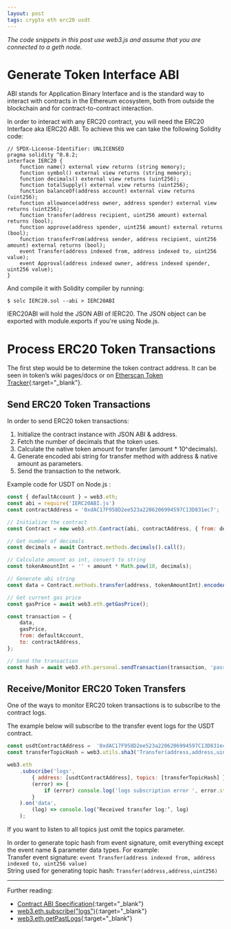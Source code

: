 ```yaml
---
layout: post
tags: crypto eth erc20 usdt
---
```

_The code snippets in this post use web3.js and assume that you are connected to a geth node._

# Generate Token Interface ABI
ABI stands for Application Binary Interface and is the standard way to interact with contracts in the Ethereum ecosystem, both from outside the blockchain and for contract-to-contract interaction. 

In order to interact with any ERC20 contract, you will need the ERC20 Interface aka IERC20 ABI. To achieve this we can take the following Solidity code:
```solidity
// SPDX-License-Identifier: UNLICENSED
pragma solidity ^0.8.2;
interface IERC20 {
    function name() external view returns (string memory);
    function symbol() external view returns (string memory);
    function decimals() external view returns (uint256);
    function totalSupply() external view returns (uint256);
    function balanceOf(address account) external view returns (uint256);
    function allowance(address owner, address spender) external view returns (uint256);
    function transfer(address recipient, uint256 amount) external returns (bool);
    function approve(address spender, uint256 amount) external returns (bool);
    function transferFrom(address sender, address recipient, uint256 amount) external returns (bool);
    event Transfer(address indexed from, address indexed to, uint256 value);
    event Approval(address indexed owner, address indexed spender, uint256 value);
}
``` 
And compile it with Solidity compiler by running:
```
$ solc IERC20.sol --abi > IERC20ABI
```

IERC20ABI will hold the JSON ABI of IERC20. The JSON object can be exported with module.exports if you're using Node.js.

# Process ERC20 Token Transactions

The first step would be to determine the token contract address. It can be seen in token’s wiki pages/docs or on [Etherscan Token Tracker](https://etherscan.io/tokens){:target="_blank"}.

## Send ERC20 Token Transactions
In order to send ERC20 token transactions:
1. Initialize the contract instance with JSON ABI & address.
2. Fetch the number of decimals that the token uses.
3. Calculate the native token amount for transfer (amount * 10^decimals).
4. Generate encoded abi string for transfer method with address & native amount as parameters.
6. Send the transaction to the network.

Example code for USDT on Node.js :
```js
const { defaultAccount } = web3.eth;
const abi = require('IERC20ABI.js')
const contractAddress = '0xdAC17F958D2ee523a2206206994597C13D831ec7';

// Initialize the contract
const Contract = new web3.eth.Contract(abi, contractAddress, { from: defaultAccount });

// Get number of decimals
const decimals = await Contract.methods.decimals().call();

// Calculate amount as int, convert to string
const tokenAmountInt = '' + amount * Math.pow(10, decimals);

// Generate abi string
const data = Contract.methods.transfer(address, tokenAmountInt).encodeABI();

// Get current gas price
const gasPrice = await web3.eth.getGasPrice();

const transaction = {
    data,
    gasPrice,
    from: defaultAccount,
    to: contractAddress,
};

// Send the transaction
const hash = await web3.eth.personal.sendTransaction(transaction, 'password123');
```

## Receive/Monitor ERC20 Token Transfers
One of the ways to monitor ERC20 token transactions is to subscribe to the contract logs.

The example below will subscribe to the transfer event logs for the USDT contract.
```js
const usdtContractAddress =  '0xdAC17F958D2ee523a2206206994597C13D831ec7';
const transferTopicHash = web3.utils.sha3('Transfer(address,address,uint256)');

web3.eth
    .subscribe('logs',
        { address: [usdtContractAddress], topics: [transferTopicHash] },
        (error) => {
            if (error) console.log('logs subscription error ', error.stack);
        }
    ).on('data',
        (log) => console.log(‘Received transfer log:’, log)
    );
```
If you want to listen to all topics just omit the topics parameter.

In order to generate topic hash from event signature, omit everything except the event name & parameter data types. For example:  
Transfer event signature: `event Transfer(address indexed from, address indexed to, uint256 value)`  
String used for generating topic hash: `Transfer(address,address,uint256)`  

---

Further reading:
* [Contract ABI Specification](https://docs.soliditylang.org/en/v0.8.4/abi-spec.html){:target="_blank"}
* [web3.eth.subscribe("logs")](https://web3js.readthedocs.io/en/v1.3.4/web3-eth-subscribe.html#subscribe-logs){:target="_blank"}
* [web3.eth.getPastLogs](https://web3js.readthedocs.io/en/v1.3.4/web3-eth.html#eth-getpastlogs-return){:target="_blank"}


